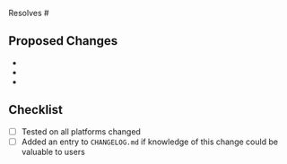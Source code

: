 Resolves #

## Proposed Changes
  -
  -
  -

## Checklist

- [ ] Tested on all platforms changed
- [ ] Added an entry to `CHANGELOG.md` if knowledge of this change could be valuable to users
